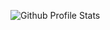 ![Github Profile Stats](https://github-readme-stats.vercel.app/api?username=BaptisteGuillet&show_icons=true&lang=FR)
